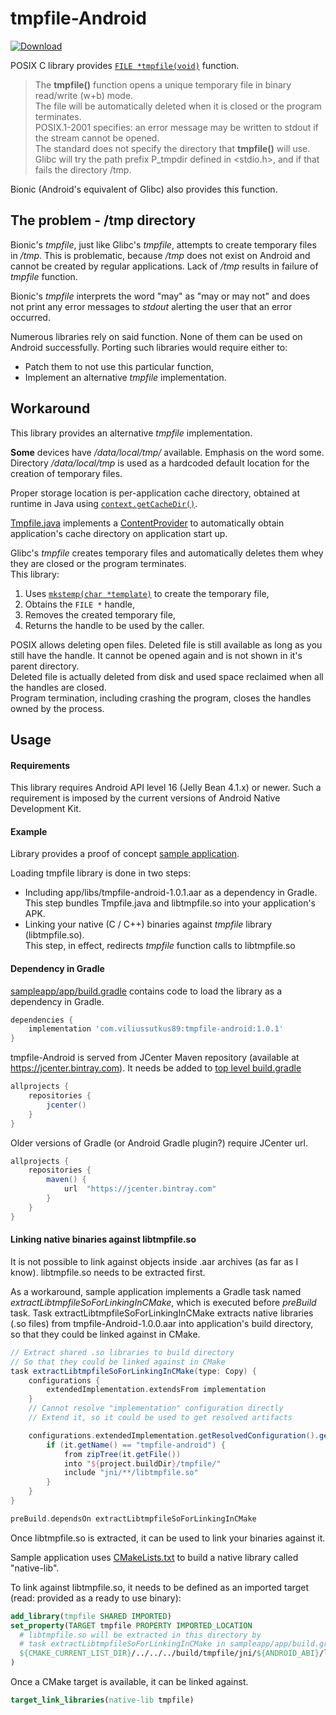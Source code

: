 # tmpfile-Android

[![Download](https://api.bintray.com/packages/viliussutkus89/maven-repo/tmpfile-android/images/download.svg)](https://bintray.com/viliussutkus89/maven-repo/tmpfile-android/_latestVersion)

POSIX C library provides [`FILE *tmpfile(void)`](https://linux.die.net/man/3/tmpfile) function.
> The **tmpfile()** function opens a unique temporary file in binary read/write (w+b) mode.  
> The file will be automatically deleted when it is closed or the program terminates.  
> POSIX.1-2001 specifies: an error message may be written to stdout if the stream cannot be opened.  
> The standard does not specify the directory that **tmpfile()** will use.  
> Glibc will try the path prefix P_tmpdir defined in <stdio.h>, and if that fails the directory /tmp.

Bionic (Android's equivalent of Glibc) also provides this function.

## The problem - /tmp directory

Bionic's *tmpfile*, just like Glibc's *tmpfile*, attempts to create temporary files in */tmp*.
This is problematic, because */tmp* does not exist on Android and cannot be created by regular applications.
Lack of */tmp* results in failure of *tmpfile* function.

Bionic's *tmpfile* interprets the word "may" as "may or may not" and does not print any error messages to *stdout* alerting the user that an error occurred.

Numerous libraries rely on said function. None of them can be used on Android successfully.
Porting such libraries would require either to:
* Patch them to not use this particular function,
* Implement an alternative *tmpfile* implementation.

## Workaround

This library provides an alternative *tmpfile* implementation.

**Some** devices have */data/local/tmp/* available. Emphasis on the word some.  
Directory */data/local/tmp* is used as a hardcoded default location for the creation of temporary files.

Proper storage location is per-application cache directory, obtained at runtime in Java using
[`context.getCacheDir()`](https://developer.android.com/reference/android/content/Context.html#getCacheDir()).
    
[Tmpfile.java](/lib/src/main/java/com/viliussutkus89/android/tmpfile/Tmpfile.java) implements a [ContentProvider](https://developer.android.com/reference/android/content/ContentProvider)
to automatically obtain application's cache directory on application start up.

Glibc's *tmpfile* creates temporary files and automatically deletes them whey they are closed or the program terminates.  
This library:
1) Uses [```mkstemp(char *template)```](https://linux.die.net/man/3/mkstemp) to create the temporary file,
2) Obtains the ```FILE *``` handle,
3) Removes the created temporary file,
4) Returns the handle to be used by the caller.

POSIX allows deleting open files.
Deleted file is still available as long as you still have the handle.
It cannot be opened again and is not shown in it's parent directory.  
Deleted file is actually deleted from disk and used space reclaimed when all the handles are closed.  
Program termination, including crashing the program, closes the handles owned by the process.

## Usage

#### Requirements
This library requires Android API level 16 (Jelly Bean 4.1.x) or newer.
Such a requirement is imposed by the current versions of Android Native Development Kit.

#### Example
Library provides a proof of concept [sample application](/sampleapp).

Loading tmpfile library is done in two steps:
* Including app/libs/tmpfile-android-1.0.1.aar as a dependency in Gradle.  
This step bundles Tmpfile.java and libtmpfile.so into your application's APK.
* Linking your native (C / C++) binaries against *tmpfile* library (libtmpfile.so).  
This step, in effect, redirects *tmpfile* function calls to libtmpfile.so

#### Dependency in Gradle
[sampleapp/app/build.gradle](sampleapp/app/build.gradle) contains code to load the library as a dependency in Gradle.
```gradle
dependencies {
    implementation 'com.viliussutkus89:tmpfile-android:1.0.1'
}
```

tmpfile-Android is served from JCenter Maven repository (available at https://jcenter.bintray.com).
It needs be added to [top level build.gradle](sampleapp/build.gradle)
```gradle
allprojects {
    repositories {
        jcenter()
    }
}
```

Older versions of Gradle (or Android Gradle plugin?) require JCenter url.
```gradle
allprojects {
    repositories {
        maven() {
            url  "https://jcenter.bintray.com"
        }
    }
}
```

#### Linking native binaries against libtmpfile.so

It is not possible to link against objects inside .aar archives (as far as I know). libtmpfile.so needs to be extracted first.

As a workaround, sample application implements a Gradle task named *extractLibtmpfileSoForLinkingInCMake*, which is executed before *preBuild* task.
Task extractLibtmpfileSoForLinkingInCMake extracts native libraries (.so files) from tmpfile-Android-1.0.0.aar into application's build directory, so that they could be linked against in CMake.
```gradle
// Extract shared .so libraries to build directory
// So that they could be linked against in CMake
task extractLibtmpfileSoForLinkingInCMake(type: Copy) {
    configurations {
        extendedImplementation.extendsFrom implementation
    }
    // Cannot resolve "implementation" configuration directly
    // Extend it, so it could be used to get resolved artifacts

    configurations.extendedImplementation.getResolvedConfiguration().getResolvedArtifacts().each {
        if (it.getName() == "tmpfile-android") {
            from zipTree(it.getFile())
            into "${project.buildDir}/tmpfile/"
            include "jni/**/libtmpfile.so"
        }
    }
}

preBuild.dependsOn extractLibtmpfileSoForLinkingInCMake
```

Once libtmpfile.so is extracted, it can be used to link your binaries against it.

Sample application uses [CMakeLists.txt](sampleapp/app/src/main/cpp/CMakeLists.txt) to build a native library called "native-lib".

To link against libtmpfile.so, it needs to be defined as an imported target (read: provided as a ready to use binary):
```CMake
add_library(tmpfile SHARED IMPORTED)
set_property(TARGET tmpfile PROPERTY IMPORTED_LOCATION
  # libtmpfile.so will be extracted in this directory by
  # task extractLibtmpfileSoForLinkingInCMake in sampleapp/app/build.gradle
  ${CMAKE_CURRENT_LIST_DIR}/../../../build/tmpfile/jni/${ANDROID_ABI}/libtmpfile.so
)
```

Once a CMake target is available, it can be linked against.
```CMake
target_link_libraries(native-lib tmpfile)
```
